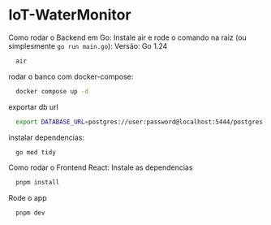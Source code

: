 # IoT-WaterMonitor

Como rodar o Backend em Go: Instale air e rode o comando na raiz (ou simplesmente `go run main.go`):
Versão: Go 1.24

```bash
  air
```

rodar o banco com docker-compose:

```bash
  docker compose up -d
```

exportar db url

```bash
  export DATABASE_URL=postgres://user:password@localhost:5444/postgres
```

instalar dependencias:

```bash
  go mod tidy
```

Como rodar o Frontend React:
Instale as dependencias
```bash
  pnpm install
```

Rode o app
```bash
  pnpm dev
```
